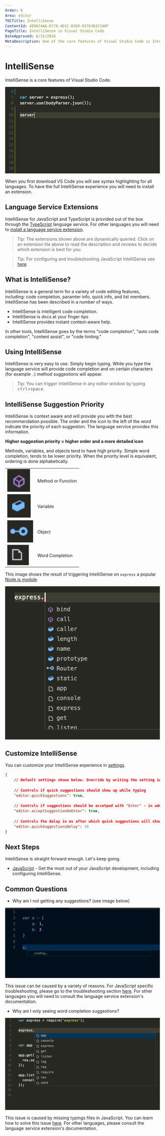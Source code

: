 ```yaml
---
Order: 6
Area: editor
TOCTitle: IntelliSense
ContentId: 4E9A74AA-D778-4D1C-B369-83763B3C340F
PageTitle: IntelliSense in Visual Studio Code
DateApproved: 8/15/2016
MetaDescription: One of the core features of Visual Studio Code is IntelliSense.  Set breakpoints, step-in, inspect variables and more.
---
```


# IntelliSense

IntelliSense is a core features of Visual Studio Code. 

![IntelliSense demo](images/intellisense/intellisense.gif)

When you first download VS Code you will see syntax highlighting for all languages. To have the full IntelliSense experience you will need to install an extension. 

## Language Service Extensions

IntelliSense for JavaScript and TypeScript is provided out of the box through the [TypeScript](https://github.com/Microsoft/TypeScript/wiki/Salsa) language service. For other languages you will need to [install a language service extension](/docs/editor/extension-gallery).

<div class="marketplace-extensions-languages"></div>

> Tip: The extensions shown above are dynamically queried. Click on an extension tile above to read the description and reviews to decide which extension is best for you. 

> Tip: For configuring and troubleshooting JavaScript IntelliSense see [here](/docs/languages/javascript#configuring-intellisense).

## What is IntelliSense?

IntelliSense is a general term for a variety of code editing features, including: code completion, paramter info, quick info, and list members. IntelliSense has been described in a number of ways. 

* IntelliSense is intelligent code completion.
* IntelliSense is docs at your finger tips
* IntelliSense provides instant context-aware help. 

In other tools, IntelliSense goes by the terms "code completion", "auto code completion", "content assist", or "code hinting."

## Using IntelliSense

IntelliSense is very easy to use. Simply begin typing. While you type the language service will provide code completion and on certain characters (for example `.`) method suggestions will appear. 

> Tip: You can trigger IntelliSense in any editor window by typing <kbd>ctrl+space</kbd>. 

## IntelliSense Suggestion Priority

IntelliSense is context aware and will provide you with the best recommendation possible. The order and the icon to the left of the word indicate the priority of each suggestion. The language service provides this information. 

**Higher suggestion priority = higher order and a more detailed icon**

Methods, variables, and objects tend to have high priority. Simple word completion, tends to be lower priority. When the priority level is equivalent, ordering is done alphabetically. 

|       |         |
| ----- | ------- |
| ![purple cube for a method](images/intellisense/method_icon.png) | Method or Function |
| ![blue cuboid for a variable](images/intellisense/variable_icon.png) | Variable | 
| ![blue circles connected by a blue line for an object](images/intellisense/object_icon.png) | Object |
| ![a square with a small fold in the top left corner indicates word completion](images/intellisense/word_completion_icon.png) | Word Completion |

This image shows the result of triggering IntelliSense on `express` a popular [Node.js module](https://expressjs.com/). 

![image showing intellisense icons](images/intellisense/intellisense_icons.png)




## Customize IntelliSense

You can customize your IntelliSense experience in [settings](/docs/customization/userandworkspace.md). 

```json
{
    // Default settings shown below. Override by writing the setting in settings.json. 

    // Controls if quick suggestions should show up while typing
    "editor.quickSuggestions": true,

    // Controls if suggestions should be accetped with "Enter" - in addition to "Tab". Helps to avoid ambiguity between inserting new lines and accepting suggestions. 
    "editor.acceptSuggestionOnEnter": true,

    // Controls the delay in ms after which quick suggestions will show up. 
    "editor.quickSuggestionsDelay": 10
}
```

## Next Steps

IntelliSense is straight forward enough. Let's keep going. 

* [JavaScript](/docs/languages/javascript.md) - Get the most out of your JavaScript development, including configuring IntelliSense.

## Common Questions

* Why am I not getting any suggestions? (see image below)

![image of IntelliSense not working](images/intellisense/intellisense_error.png)

This issue can be caused by a variety of reasons. For JavaScript specific troubleshooting, please go to the troubleshooting section [here](/docs/languages/javascript#troubleshooting-intellisense). For other languages you will need to consult the language service extension's documentation. 

* Why am I only seeing word completion suggestions?

![image of IntelliSense showing no useful suggestions](images/intellisense/missing_typings.png)

This issue is caused by missing typings files in JavaScript. You can learn how to solve this issue [here](/docs/languages/javascript#third-party-intellisense). For other languages, please consult the language service extension's documentation. 

